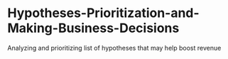 # Hypotheses-Prioritization-and-Making-Business-Decisions
Analyzing and prioritizing list of hypotheses that may help boost revenue
